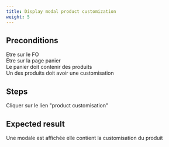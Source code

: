```yaml
---
title: Display modal product customization
weight: 5
---
```


## Preconditions

Etre sur le FO\
Etre sur la page panier\
Le panier doit contenir des produits\
Un des produits doit avoir une customisation
## Steps

Cliquer sur le lien "product customisation"

## Expected result

Une modale est affichée elle contient la customisation du produit

